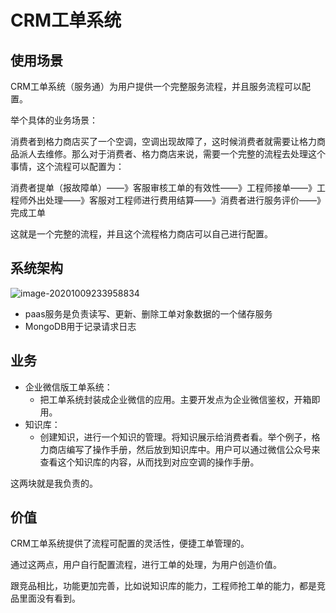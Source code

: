 # CRM工单系统



## 使用场景

CRM工单系统（服务通）为用户提供一个完整服务流程，并且服务流程可以配置。



举个具体的业务场景：

消费者到格力商店买了一个空调，空调出现故障了，这时候消费者就需要让格力商品派人去维修。那么对于消费者、格力商店来说，需要一个完整的流程去处理这个事情，这个流程可以配置为：



消费者提单（报故障单）——》客服审核工单的有效性——》工程师接单——》工程师外出处理——》客服对工程师进行费用结算——》消费者进行服务评价——》完成工单



这就是一个完整的流程，并且这个流程格力商店可以自己进行配置。





## 系统架构

![image-20201009233958834](https://tva1.sinaimg.cn/large/007S8ZIlgy1gjjid2pwwgj30xy0h8my5.jpg)

- paas服务是负责读写、更新、删除工单对象数据的一个储存服务
- MongoDB用于记录请求日志





## 业务

- 企业微信版工单系统：
  - 把工单系统封装成企业微信的应用。主要开发点为企业微信鉴权，开箱即用。
- 知识库：
  - 创建知识，进行一个知识的管理。将知识展示给消费者看。举个例子，格力商店编写了操作手册，然后放到知识库中。用户可以通过微信公众号来查看这个知识库的内容，从而找到对应空调的操作手册。

这两块就是我负责的。









## 价值

CRM工单系统提供了流程可配置的灵活性，便捷工单管理的。

通过这两点，用户自行配置流程，进行工单的处理，为用户创造价值。



跟竞品相比，功能更加完善，比如说知识库的能力，工程师抢工单的能力，都是竞品里面没有看到。













